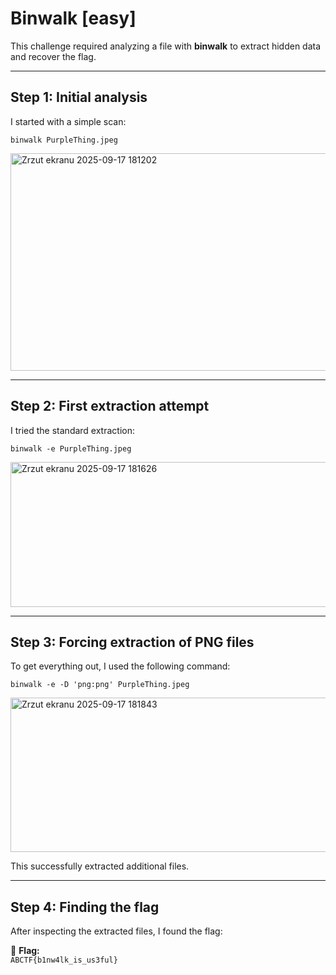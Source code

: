 # Binwalk [easy]

This challenge required analyzing a file with **binwalk** to extract hidden data and recover the flag.

---

## Step 1: Initial analysis
I started with a simple scan:

```binwalk PurpleThing.jpeg```

<img width="1072" height="348" alt="Zrzut ekranu 2025-09-17 181202" src="https://github.com/user-attachments/assets/6401f2fe-d5a6-48f9-b279-f5f9ef8a9fdb" />

---
## Step 2: First extraction attempt

I tried the standard extraction:

```binwalk -e PurpleThing.jpeg```

<img width="1225" height="232" alt="Zrzut ekranu 2025-09-17 181626" src="https://github.com/user-attachments/assets/d90942c7-5909-4110-84cc-13c7b452a62f" />

---
## Step 3: Forcing extraction of PNG files
To get everything out, I used the following command:

```binwalk -e -D 'png:png' PurpleThing.jpeg```

<img width="1060" height="247" alt="Zrzut ekranu 2025-09-17 181843" src="https://github.com/user-attachments/assets/9b45d8eb-e4c5-4965-ad40-6628224d9302" />

This successfully extracted additional files.

---

## Step 4: Finding the flag
After inspecting the extracted files, I found the flag:

🎯 **Flag:**  
`ABCTF{b1nw4lk_is_us3ful}`
